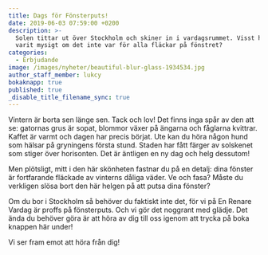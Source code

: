 ```yaml
---
title: Dags för Fönsterputs!
date: 2019-06-03 07:59:00 +0200
description: >-
  Solen tittar ut över Stockholm och skiner in i vardagsrummet. Visst hade det
  varit mysigt om det inte var för alla fläckar på fönstret?
categories:
  - Erbjudande
image: /images/nyheter/beautiful-blur-glass-1934534.jpg
author_staff_member: lukcy
bokaknapp: true
published: true
_disable_title_filename_sync: true
---
```


Vintern &auml;r borta sen l&auml;nge sen. Tack och lov\! Det finns inga sp&aring;r av den att se: gatornas grus &auml;r sopat, blommor v&auml;xer p&aring; &auml;ngarna och f&aring;glarna kvittrar. Kaffet &auml;r varmt och dagen har precis b&ouml;rjat. Ute kan du h&ouml;ra n&aring;gon hund som h&auml;lsar p&aring; gryningens f&ouml;rsta stund. Staden har f&aring;tt f&auml;rger av solskenet som stiger &ouml;ver horisonten. Det &auml;r &auml;ntligen en ny dag och helg dessutom\!

Men pl&ouml;tsligt, mitt i den h&auml;r sk&ouml;nheten fastnar du p&aring; en detalj: dina f&ouml;nster &auml;r fortfarande fl&auml;ckade av vinterns d&aring;liga v&auml;der. Ve och fasa? M&aring;ste du verkligen sl&ouml;sa bort den h&auml;r helgen p&aring; att putsa dina f&ouml;nster?

Om du bor i Stockholm s&aring; beh&ouml;ver du faktiskt inte det, f&ouml;r vi p&aring; En Renare Vardag &auml;r proffs p&aring; f&ouml;nsterputs. Och vi g&ouml;r det noggrant med gl&auml;dje. Det &auml;nda du beh&ouml;ver g&ouml;ra &auml;r att h&ouml;ra av dig till oss igenom att trycka p&aring; boka knappen h&auml;r under\!

Vi ser fram emot att h&ouml;ra fr&aring;n dig\!

&nbsp;